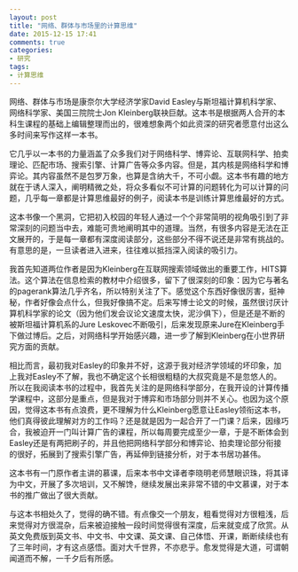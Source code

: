 ```yaml
---
layout: post
title: "网络、群体与市场里的计算思维"
date: 2015-12-15 17:41
comments: true
categories: 
- 研究
tags:
- 计算思维
---
```



网络、群体与市场是康奈尔大学经济学家David Easley与斯坦福计算机科学家、网络科学家、美国三院院士Jon Kleinberg联袂巨献。这本书是根据两人合开的本科生课程的基础上编辑整理而出的，很难想象两个如此资深的研究者愿意付出这么多时间来写作这样一本书。

它几乎以一本书的力量涵盖了众多我们对于网络科学、博弈论、互联网科学、拍卖理论、匹配市场、搜索引擎、计算广告等众多内容。但是，其内核是网络科学和博弈论。其内容虽然不是包罗万象，也算是含纳大千，不可小觑。这本书有趣的地方就在于诱人深入，阐明精微之处，将众多看似不可计算的问题转化为可以计算的问题，几乎每一章都是计算思维最好的例子，阅读本书是训练计算思维最好的方式。

这本书像一个黑洞，它把初入校园的年轻人通过一个个非常简明的视角吸引到了非常深刻的问题当中去，难能可贵地阐明其中的道理。当然，有很多内容是无法在正文展开的，于是每一章都有深度阅读部分，这些部分不得不说还是非常有挑战的。有意思的是，一旦读者进入进来，往往难以抵挡深入阅读的吸引力。

我首先知道两位作者是因为Kleinberg在互联网搜索领域做出的重要工作，HITS算法。这个算法在信息检索的教材中介绍很多，留下了很深刻的印象：因为它与著名的pagerank算法几乎齐名，所以特别关注了下。感觉这个东西好像很厉害，挺神秘，作者好像会点什么，但我好像搞不定。后来写博士论文的时候，虽然很讨厌计算机科学家的论文（因为他们发会议论文速度太快，泥沙俱下），但是还是不断的被斯坦福计算机系的Jure Leskovec不断吸引，后来发现原来Jure在Kleinberg手下做过博后。之后，对网络科学开始感兴趣，进一步了解到Kleinberg在小世界研究方面的贡献。

相比而言，最初我对Easley的印象并不好，这源于我对经济学领域的坏印象，加上我对Easley不了解，我也不确定这个长相很粗糙的大叔究竟是不是忽悠人的。所以在我阅读本书的过程中，我首先关注的是网络科学部分，在我开设的计算传播学课程中，这部分是重点，但是我对于博弈和市场部分则并不关心。也因为这个原因，觉得这本书有点浪费，更不理解为什么Kleinberg愿意让Easley领衔这本书，他们真得彼此理解对方的工作吗？还是就是因为一起合开了一门课？后来，因缘巧合，我被迫开一门叫计算广告的课程，所以每周要完成至少一章，于是不断体会到Easley还是有两把刷子的，并且他把网络科学部分和博弈论、拍卖理论部分衔接的很好，拓展到了搜索引擎广告，再延伸到链接分析，对于本书居功甚伟。

这本书有一门原作者主讲的慕课，后来本书中文译者李晓明老师慧眼识珠，将其译为中文，开展了多次培训，又不解馋，继续发展出来非常不错的中文慕课，对于本书的推广做出了很大贡献。

与这本书相处久了，觉得的确不错。有点像交一个朋友，粗看觉得对方很粗浅，后来觉得对方很混杂，后来被迫接触一段时间觉得很有深度，后来就变成了欣赏。从英文免费版到英文书、中文书、中文课、英文课、自己体悟、开课，断断续续也有了三年时间，才有这点感悟。面对大千世界，不亦悲乎。愈发觉得是大道，可谓朝闻道而不解，一千夕后有所感。
